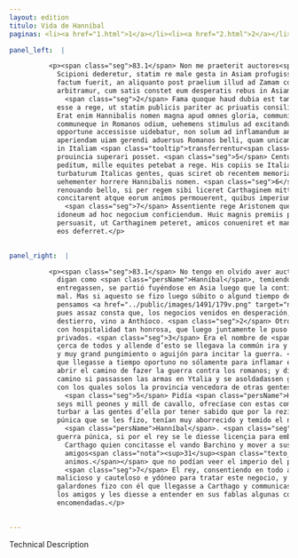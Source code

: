 ```yaml
---
layout: edition
titulo: Vida de Hanníbal
paginas: <li><a href="1.html">1</a></li><li><a href="2.html">2</a></li><li><a href="3.html">3</a></li><li><a href="4.html">4</a></li><li><a href="5.html">5</a></li><li><a href="6.html">6</a></li><li><a href="7.html">7</a></li><li><a href="8.html">8</a></li><li><a href="9.html">9</a></li><li><a href="10.html">10</a></li><li><a href="11.html">11</a></li><li><a href="12.html">12</a></li><li><a href="13.html">13</a></li><li><a href="14.html">14</a></li><li><a href="15.html">15</a></li><li><a href="16.html">16</a></li><li><a href="17.html">17</a></li><li><a href="18.html">18</a></li><li><a href="19.html">19</a></li><li><a href="20.html">20</a></li><li><a href="21.html">21</a></li><li><a href="22.html">22</a></li><li><a href="23.html">23</a></li><li><a href="24.html">24</a></li><li><a href="25.html">25</a></li><li><a href="26.html">26</a></li><li><a href="27.html">27</a></li><li><a href="28.html">28</a></li><li><a href="29.html">29</a></li><li><a href="30.html">30</a></li><li><a href="31.html">31</a></li><li><a href="32.html">32</a></li><li><a href="33.html">33</a></li><li><a href="34.html">34</a></li><li><a href="35.html">35</a></li><li><a href="36.html">36</a></li><li><a href="37.html">37</a></li><li><a href="38.html">38</a></li><li><a href="39.html">39</a></li><li><a href="40.html">40</a></li><li><a href="41.html">41</a></li><li><a href="42.html">42</a></li><li><a href="43.html">43</a></li><li><a href="44.html">44</a></li><li><a href="45.html">45</a></li><li><a href="46.html">46</a></li><li><a href="47.html">47</a></li><li><a href="48.html">48</a></li><li><a href="49.html">49</a></li><li><a href="50.html">50</a></li><li><a href="51.html">51</a></li><li><a href="52.html">52</a></li><li><a href="53.html">53</a></li><li><a href="54.html">54</a></li><li><a href="55.html">55</a></li><li><a href="56.html">56</a></li><li><a href="57.html">57</a></li><li><a href="58.html">58</a></li><li><a href="59.html">59</a></li><li><a href="60.html">60</a></li><li><a href="61.html">61</a></li><li><a href="62.html">62</a></li><li><a href="63.html">63</a></li><li><a href="64.html">64</a></li><li><a href="65.html">65</a></li><li><a href="66.html">66</a></li><li><a href="67.html">67</a></li><li><a href="68.html">68</a></li><li><a href="69.html">69</a></li><li><a href="70.html">70</a></li><li><a href="71.html">71</a></li><li><a href="72.html">72</a></li><li><a href="73.html">73</a></li><li><a href="74.html">74</a></li><li><a href="75.html">75</a></li><li><a href="76.html">76</a></li><li><a href="77.html">77</a></li><li><a href="78.html">78</a></li><li><a href="79.html">79</a></li><li><a href="80.html">80</a></li><li><a href="81.html">81</a></li><li><a href="82.html">82</a></li><li><a href="83.html">83</a></li><li><a href="84.html">84</a></li><li><a href="85.html">85</a></li><li><a href="86.html">86</a></li><li><a href="87.html">87</a></li><li><a href="88.html">88</a></li><li><a href="89.html">89</a></li><li><a href="90.html">90</a></li><li><a href="91.html">91</a></li><li><a href="92.html">92</a></li><li><a href="93.html">93</a></li><li><a href="94.html">94</a></li><li><a href="95.html">95</a></li><li><a href="96.html">96</a></li>

panel_left:  |

          <p><span class="seg">83.1</span> Non me praeterit auctores<span class="nota"><sup>38</sup><span class="texto_nota">Livio XXX, 35; Polibio XV, 1.</span></span> esse qui dicant Hannibalem ueritum ne petenti
            Scipioni dederetur, statim re male gesta in Asiam profugisse. Sed utrum subito hoc
            factum fuerit, an aliquanto post praelium illud ad Zamam commissum, parum referre
            arbitramur, cum satis constet eum desperatis rebus in Asiam profectum exilioque <a href="../public/images/1478/119v.jpg" target="new"><img class="facs" src="../public/images/1491/1491.jpg"/></a>[119v] mulctatum ad Antiochum peruenisse.
              <span class="seg">2</span> Fama quoque haud dubia est tam hospitaliter tamque honorifice accaeptum
            esse a rege, ut statim publicis pariter ac priuatis consiliis adhiberetur. <span class="seg">3</span>
            Erat enim Hannibalis nomen magna apud omnes gloria, communis insuper accedebat ira
            communeque in Romanos odium, uehemens stimulus ad excitandum bellum. <span class="seg">4</span> Quare
            opportune accessisse uidebatur, non solum ad inflamandum animum regis sed etiam ad
            aperiendam uiam gerendi aduersus Romanos belli, quam unicam tantum esse dicebat, si arma
            in Italiam <span class="tooltip">transferrentur<span class="tooltiptext">transfererentur #M transerentur #s </span></span> et Italici generis compararentur milites, quibus solis uictrix aliarum gentium
            prouincia superari posset. <span class="seg">5</span> Centum nauium classem, decem et sex milia
            peditum, mille equites petebat a rege. His copiis se Italiam intraturum pollicebatur ac
            turbaturum Italicas gentes, quas sciret ob recentem memoriam Punici gesti belli
            uehementer horrere Hannibalis nomen. <span class="seg">6</span> Spem insuper afferebat de Punico
            renouando bello, si per regem sibi liceret Carthaginem mittere, qui factionem Barchinam
            concitarent atque eorum animos permouerent, quibus imperium populi Romani erat inuisum.
              <span class="seg">7</span> Assentiente rege Aristonem quendam Tyrum delegit hominem callidum et
            idoneum ad hoc negocium conficiendum. Huic magnis premiis pollicitationibusque
            persuasit, ut Carthaginem peteret, amicos conueniret et mandata quaedam uerbis suis ad
            eos deferret.</p>
        

panel_right:  |

          <p><span class="seg">83.1</span> No tengo en olvido aver auctores que
            digan como <span class="persName">Hanníbal</span>, temiendo que a petición de Scipión gele
            entregassen, se partió fuyéndose en Asia luego que la contienda de la batalla se fizo
            mal. Mas si aquesto se fizo luego súbito o algund tiempo después de la pelea de Zama,
            pensamos <a href="../public/images/1491/179v.png" target="new"><img class="facs" src="../public/images/1491/1491.jpg"/></a>[179v,a] no ser de mucha importancia
            pues assaz consta que, los negocios venidos en desperación, se fue en Asia y, penado por
            destierro, vino a Anthíoco. <span class="seg">2</span> Otrosí es fama no dubdosa qu’el rey le reçibió
            con hospitalidad tan honrosa, que luego juntamente le puso en los consejos públicos y
            privados. <span class="seg">3</span> Era el nombre de <span class="persName">Hanníbal</span> de grand gloria
            çerca de todos y allende d’esto se llegava la commún ira y enemistad contra los romanos
            y muy grand pungimiento o aguijón para incitar la guerra. <span class="seg">4</span> Por ende parecía
            que llegasse a tiempo oportuno no sólamente para inflamar el ánimo del rey, mas aun para
            abrir el camino de fazer la guerra contra los romanos; y dizían que solo era uno el
            camino si passassen las armas en Ytalia y se asoldadassen guerreros del linaje ytálico,
            con los quales solos la provincia vencedora de otras gentes podría ser vençida.
              <span class="seg">5</span> Pidía <span class="persName">Hanníbal</span> al rey flota de çient naves y diez y
            seys mill peones y mill de cavallo, ofrecíase con estas compañas entrar en Ytalia y
            turbar a las gentes d’ella por tener sabido que por la reziente menoría de la guerra
            púnica que se les fizo, tenían muy aborrecido y temido el nombre de
              <span class="persName">Hanníbal</span>. <span class="seg">6</span> Otrosí tenía esperança de renovar la
            guerra púnica, si por el rey se le diesse licençia para embiar a
              Carthago quien concitasse el vando Barchino y mover a sus
              amigos<span class="nota"><sup>31</sup><span class="texto_nota">amigos: traducción errónea del lat.
              animos.</span></span> que no podían veer el imperio del pueblo romano.
              <span class="seg">7</span> El rey, consentiendo en todo aquesto, eligió a Aristón de Tyro, un ombre
            malicioso y cauteloso e ydóneo para tratar este negocio, y con grandes ofrescimientos y
            galardones fizo con él que llegasse a Carthago y communicasse con
            los amigos y les diesse a entender en sus fablas algunas cosas que levava
            encomendadas.</p>
        

---
```


Technical Description 